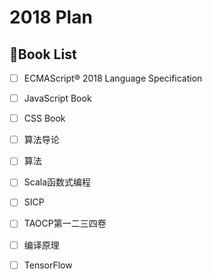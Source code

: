 # 2018 Plan

## Book List

- [ ] ECMAScript® 2018 Language Specification
- [ ] JavaScript Book

- [ ] CSS Book

- [ ] 算法导论
- [ ] 算法

- [ ] Scala函数式编程

- [ ] SICP

- [ ] TAOCP第一二三四卷

- [ ] 编译原理

- [ ] TensorFlow
